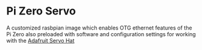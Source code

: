 # Pi Zero Servo

A customized rasbpian image which enables OTG ethernet features of the Pi Zero
also preloaded with software and configuration settings for working with the
[Adafruit Servo Hat](https://learn.adafruit.com/adafruit-16-channel-pwm-servo-hat-for-raspberry-pi/overview)
